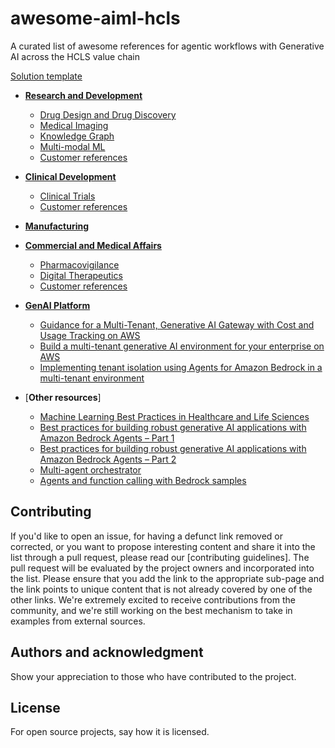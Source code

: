# awesome-aiml-hcls

A curated list of awesome references for agentic workflows with Generative AI across the HCLS value chain

[Solution template](https://github.com/aws-samples/amazon-bedrock-agents-cancer-biomarker-discovery)

* [**Research and Development**](./Research_and_Development.md)  
  - [Drug Design and Drug Discovery](./Research_and_Development.md#drug-discoverydrug-design)
  - [Medical Imaging](./Research_and_Development.md#medical-imaging)
  - [Knowledge Graph ](./Research_and_Development.md#knowledge-graph) 
  - [Multi-modal ML](./Research_and_Development.md#multi-modal-ml)
  - [Customer references](./Research_and_Development.md#customer-references)

* [**Clinical Development**](Clinical_Development.md) 
  - [Clinical Trials](./Clinical_Development.md#clinical-trials)
  - [Customer references](./Clinical_Development.md#customer-references)

* [**Manufacturing**](manufacturing.md)   

* [**Commercial and Medical Affairs**](Commercial_and_Medical_Affairs.md) 
  - [Pharmacovigilance](./Commercial_and_Medical_Affairs.md#pharmacovigilance)
  - [Digital Therapeutics](./Commercial_and_Medical_Affairs.md#digital-therapeutics)
  - [Customer references](./Commercial_and_Medical_Affairs.md#customer-references)

* [**GenAI Platform**](ML_platform.md)
  - [Guidance for a Multi-Tenant, Generative AI Gateway with Cost and Usage Tracking on AWS](https://aws.amazon.com/solutions/guidance/multi-tenant-generative-ai-gateway-with-cost-and-usage-tracking-on-aws/)
  - [Build a multi-tenant generative AI environment for your enterprise on AWS](https://aws.amazon.com/blogs/machine-learning/build-a-multi-tenant-generative-ai-environment-for-your-enterprise-on-aws/)
  - [Implementing tenant isolation using Agents for Amazon Bedrock in a multi-tenant environment](https://aws.amazon.com/blogs/machine-learning/implementing-tenant-isolation-using-agents-for-amazon-bedrock-in-a-multi-tenant-environment/)

* [**Other resources**]
  - [Machine Learning Best Practices in Healthcare and Life Sciences](https://docs.aws.amazon.com/whitepapers/latest/ml-best-practices-healthcare-life-sciences/ml-best-practices-healthcare-life-sciences.html)
  - [Best practices for building robust generative AI applications with Amazon Bedrock Agents – Part 1](https://aws.amazon.com/blogs/machine-learning/best-practices-for-building-robust-generative-ai-applications-with-amazon-bedrock-agents-part-1/)
  - [Best practices for building robust generative AI applications with Amazon Bedrock Agents – Part 2](https://aws.amazon.com/blogs/machine-learning/best-practices-for-building-robust-generative-ai-applications-with-amazon-bedrock-agents-part-2/)
  - [Multi-agent orchestrator](https://awslabs.github.io/multi-agent-orchestrator/general/how-it-works/)
  - [Agents and function calling with Bedrock samples](https://github.com/aws-samples/amazon-bedrock-samples/tree/main/agents-and-function-calling)


## Contributing
If you'd like to open an issue, for having a defunct link removed or corrected, or you want to propose interesting content and share it into the list through a pull request, please read our [contributing guidelines]. The pull request will be evaluated by the project owners and incorporated into the list. Please ensure that you add the link to the appropriate sub-page and the link points to unique content that is not already covered by one of the other links. We're extremely excited to receive contributions from the community, and we're still working on the best mechanism to take in examples from external sources.

## Authors and acknowledgment
Show your appreciation to those who have contributed to the project.

## License
For open source projects, say how it is licensed.


